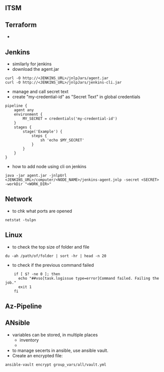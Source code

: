 ## ITSM 

## Terraform 
* 

## Jenkins 
* similarly for jenkins 
* download the agent.jar 
```
curl -O http://<JENKINS_URL>/jnlpJars/agent.jar
curl -O http://<JENKINS_URL>/jnlpJars/jenkins-cli.jar

```
* manage and call secret text 
* create "my-credential-id" as "Secret Text" in global credentials
```
pipeline {
    agent any
    environment {
        MY_SECRET = credentials('my-credential-id')
    }
    stages {
        stage('Example') {
            steps {
                sh 'echo $MY_SECRET'
            }
        }
    }
}
```

* how to add node using cli on jenkins 
```
java -jar agent.jar -jnlpUrl <JENKINS_URL>/computer/<NODE_NAME>/jenkins-agent.jnlp -secret <SECRET> -workDir "<WORK_DIR>"
```

## Network 
*  to chk what ports are opened
```
netstat -tulpn
```

## Linux 
* to check the top size of folder and file 
```
du -ah /path/of/folder | sort -hr | head -n 20
```
* to check if the previous command failed 
```
    if [ $? -ne 0 ]; then
      echo "##vso[task.logissue type=error]Command failed. Failing the job."
      exit 1
    fi
```

## Az-Pipeline 


## ANsible 
* variables can be stored, in multiple places
    * inventory
    * 
* to manage secerts in ansible, use ansible vault.
* Create an encrypted file:
```
ansible-vault encrypt group_vars/all/vault.yml

```
